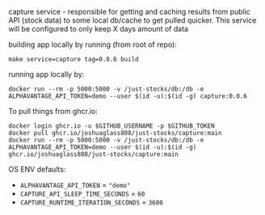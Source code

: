 capture service - responsible for  getting and caching results from public API (stock data) to some local db/cache to get pulled quicker. 
This service will be configured to only keep X days amount of data

building app locally by running (from root of repo):
```
make service=capture tag=0.0.6 build
```

running app locally by:
```
docker run --rm -p 5000:5000 -v /just-stocks/db:/db -e ALPHAVANTAGE_API_TOKEN=demo --user $(id -u):$(id -g) capture:0.0.6 
```

To pull things from ghcr.io:
```
docker login ghcr.io -u $GITHUB_USERNAME -p $GITHUB_TOKEN 
docker pull ghcr.io/joshuaglass808/just-stocks/capture:main
docker run --rm -p 5000:5000 -v /just-stocks/db:/db -e ALPHAVANTAGE_API_TOKEN=demo --user $(id -u):$(id -g) ghcr.io/joshuaglass808/just-stocks/capture:main
```

OS ENV defaults:
- `ALPHAVANTAGE_API_TOKEN` = `"demo"`
- `CAPTURE_API_SLEEP_TIME_SECONDS` = `60`
- `CAPTURE_RUNTIME_ITERATION_SECONDS` = `3600`

